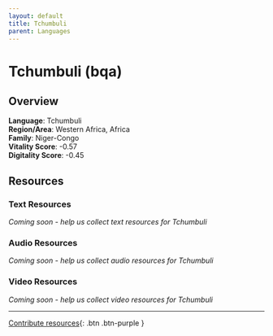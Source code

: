 ```yaml
---
layout: default
title: Tchumbuli
parent: Languages
---
```


# Tchumbuli (bqa)

## Overview

**Language**: Tchumbuli  
**Region/Area**: Western Africa, Africa  
**Family**: Niger-Congo  
**Vitality Score**: -0.57  
**Digitality Score**: -0.45  

## Resources

### Text Resources
*Coming soon - help us collect text resources for Tchumbuli*

### Audio Resources
*Coming soon - help us collect audio resources for Tchumbuli*

### Video Resources
*Coming soon - help us collect video resources for Tchumbuli*

---

[Contribute resources](https://fairtrain.github.io/){: .btn .btn-purple }
